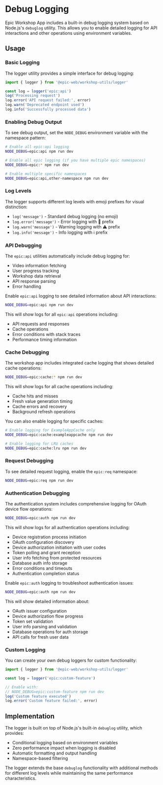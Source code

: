 # Debug Logging

Epic Workshop App includes a built-in debug logging system based on Node.js's
`debuglog` utility. This allows you to enable detailed logging for API
interactions and other operations using environment variables.

## Usage

### Basic Logging

The logger utility provides a simple interface for debug logging:

```typescript
import { logger } from '@epic-web/workshop-utils/logger'

const log = logger('epic:api')
log('Processing request')
log.error('API request failed:', error)
log.warn('Deprecated endpoint used')
log.info('Successfully processed data')
```

### Enabling Debug Output

To see debug output, set the `NODE_DEBUG` environment variable with the
namespace pattern:

```bash
# Enable all epic:api logging
NODE_DEBUG=epic:api npm run dev

# Enable all epic logging (if you have multiple epic namespaces)
NODE_DEBUG=epic:* npm run dev

# Enable multiple specific namespaces
NODE_DEBUG=epic:api,other-namespace npm run dev
```

### Log Levels

The logger supports different log levels with emoji prefixes for visual
distinction:

- `log('message')` - Standard debug logging (no emoji)
- `log.error('message')` - Error logging with 🚨 prefix
- `log.warn('message')` - Warning logging with ⚠️ prefix
- `log.info('message')` - Info logging with ℹ️ prefix

### API Debugging

The `epic:api` utilities automatically include debug logging for:

- Video information fetching
- User progress tracking
- Workshop data retrieval
- API response parsing
- Error handling

Enable `epic:api` logging to see detailed information about API interactions:

```bash
NODE_DEBUG=epic:api npm run dev
```

This will show logs for all `epic:api` operations including:

- API requests and responses
- Cache operations
- Error conditions with stack traces
- Performance timing information

### Cache Debugging

The workshop app includes integrated cache logging that shows detailed cache
operations:

```bash
NODE_DEBUG=epic:cache:* npm run dev
```

This will show logs for all cache operations including:

- Cache hits and misses
- Fresh value generation timing
- Cache errors and recovery
- Background refresh operations

You can also enable logging for specific caches:

```bash
# Enable logging for ExampleAppCache only
NODE_DEBUG=epic:cache:exampleappcache npm run dev

# Enable logging for LRU caches
NODE_DEBUG=epic:cache:lru npm run dev
```

### Request Debugging

To see detailed request logging, enable the `epic:req` namespace:

```bash
NODE_DEBUG=epic:req npm run dev
```

### Authentication Debugging

The authentication system includes comprehensive logging for OAuth device flow
operations:

```bash
NODE_DEBUG=epic:auth npm run dev
```

This will show logs for all authentication operations including:

- Device registration process initiation
- OAuth configuration discovery
- Device authorization initiation with user codes
- Token polling and grant reception
- User info fetching from protected resources
- Database auth info storage
- Error conditions and timeouts
- Authentication completion status

Enable `epic:auth` logging to troubleshoot authentication issues:

```bash
NODE_DEBUG=epic:auth npm run dev
```

This will show detailed information about:

- OAuth issuer configuration
- Device authorization flow progress
- Token set validation
- User info parsing and validation
- Database operations for auth storage
- API calls for fresh user data

### Custom Logging

You can create your own debug loggers for custom functionality:

```typescript
import { logger } from '@epic-web/workshop-utils/logger'

const log = logger('epic:custom-feature')

// Enable with:
// NODE_DEBUG=epic:custom-feature npm run dev
log('Custom feature executed')
log.error('Custom feature failed:', error)
```

## Implementation

The logger is built on top of Node.js's built-in `debuglog` utility, which
provides:

- Conditional logging based on environment variables
- Zero performance impact when logging is disabled
- Automatic formatting and output handling
- Namespace-based filtering

The logger extends the base `debuglog` functionality with additional methods for
different log levels while maintaining the same performance characteristics.
